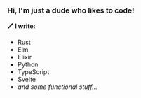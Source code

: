 ### Hi, I'm just a dude who likes to code!

🖊️ **I write:**
- Rust
- Elm
- Elixir
- Python
- TypeScript
- Svelte
- _and some functional stuff…_
